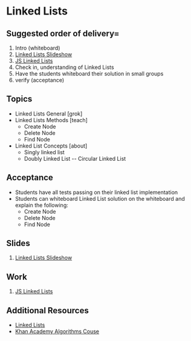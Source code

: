 # Linked Lists

## Suggested order of delivery=
1. Intro (whiteboard)
1. [Linked Lists Slideshow](https://github.com/devleague/slides-js-linked-lists)
1. [JS Linked Lists](https://github.com/devleague/js-linked-list)
1. Check in, understanding of Linked Lists
1. Have the students whiteboard their solution in small groups
1. verify (acceptance)

## Topics
- Linked Lists General [grok]
- Linked Lists Methods [teach]
  - Create Node
  - Delete Node
  - Find Node
- Linked List Concepts [about]
  - Singly linked list
  - Doubly Linked List
  -- Circular Linked List

## Acceptance
- Students have all tests passing on their linked list implementation
- Students can whiteboard Linked List solution on the whiteboard and explain the following:
  - Create Node
  - Delete Node
  - Find Node

## Slides
1. [Linked Lists Slideshow](https://github.com/devleague/slides-js-linked-lists)

## Work
1. [JS Linked Lists](https://github.com/devleague/js-linked-list)

## Additional Resources
* [Linked Lists](https://en.wikipedia.org/wiki/Linked_list)
* [Khan Academy Algorithms Couse](https://en.wikipedia.org/wiki/Linked_list)
